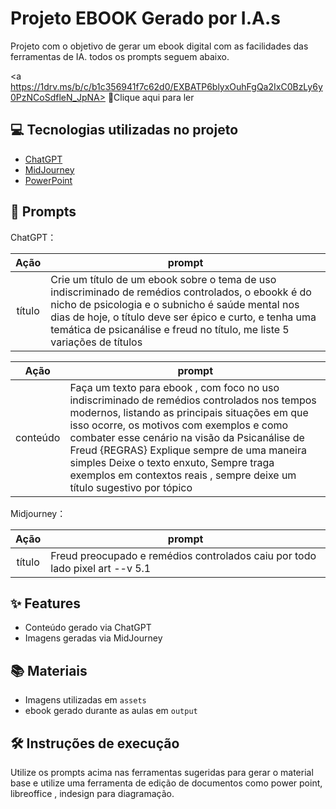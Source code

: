 # Projeto EBOOK Gerado por I.A.s


Projeto com o objetivo de gerar um ebook digital com as facilidades das ferramentas de IA. todos os prompts
seguem abaixo.

<a https://1drv.ms/b/c/b1c356941f7c62d0/EXBATP6blyxOuhFgQa2IxC0BzLy6y0PzNCoSdfleN_JpNA> 📕Clique aqui para ler</a>

## 💻 Tecnologias utilizadas no projeto

- [ChatGPT](https://chat.openai.com/) 
- [MidJourney](https://www.midjourney.com/app/)
- [PowerPoint](https://www.microsoft.com/en/microsoft-365/powerpoint)

## 🧠 Prompts


ChatGPT：

|   Ação   | prompt                                                                                                                                                                                                                                                                         |
| :------: | ------------------------------------------------------------------------------------------------------------------------------------------------------------------------------------------------------------------------------------------------------------------------------ |
|  título  |  Crie um título de um ebook sobre o tema de uso indiscriminado de remédios controlados, o ebookk é do nicho de psicologia e o subnicho é saúde mental nos dias de hoje, o título deve ser épico e curto, e tenha uma temática de psicanálise e freud no título, me liste 5 variações de títulos
                                          
|  Ação  | prompt                                                                                 |
| :----: | -------------------------------------------------------------------------------------- |
| conteúdo | Faça um texto para ebook , com foco no uso indiscriminado de remédios controlados nos tempos modernos, listando as principais situações em que isso ocorre, os motivos com exemplos e como combater esse cenário na visão da Psicanálise de Freud {REGRAS} Explique sempre de uma maneira simples Deixe o texto enxuto, Sempre traga exemplos em contextos reais , sempre deixe um título sugestivo por tópico |


Midjourney：

|  Ação  | prompt                                                                                 |
| :----: | -------------------------------------------------------------------------------------- |
| título | Freud preocupado e remédios controlados caiu por todo lado pixel art --v 5.1 |

## ✨ Features

- Conteúdo gerado via ChatGPT
- Imagens geradas via MidJourney

## 📚 Materiais

- Imagens utilizadas em `assets`
- ebook gerado durante as aulas em `output`

## 🛠️ Instruções de execução

Utilize os prompts acima nas ferramentas sugeridas para gerar o material base e utilize uma ferramenta de edição de documentos como power point, libreoffice , indesign para diagramação.

